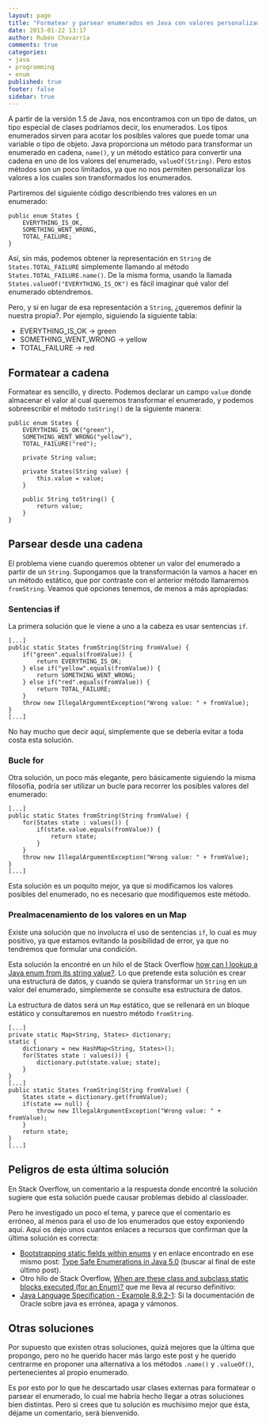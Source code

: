 ```yaml
---
layout: page
title: "Formatear y parsear enumerados en Java con valores personalizados"
date: 2013-01-22 13:17
author: Rubén Chavarría
comments: true
categories: 
- java
- programming
- enum
published: true
footer: false
sidebar: true
---
```


A partir de la versión 1.5 de Java, nos encontramos con un tipo de datos, un tipo 
especial de clases podríamos decir, los enumerados. Los tipos enumerados sirven para
acotar los posibles valores que puede tomar una variable o tipo de objeto. Java 
proporciona un método para transformar un enumerado en cadena, `name()`, y un método 
estático para convertir una cadena en uno de los valores del enumerado, 
`valueOf(String)`. Pero estos métodos son un poco limitados, ya que no nos permiten
personalizar los valores a los cuales son transformados los enumerados.

<!-- more -->

Partiremos del siguiente código describiendo tres valores en un enumerado:

``` 
public enum States {
	EVERYTHING_IS_OK,
	SOMETHING_WENT_WRONG,
	TOTAL_FAILURE;
}
``` 

Así, sin más, podemos obtener la representación en `String` de `States.TOTAL_FAILURE` 
simplemente llamando al método `States.TOTAL_FAILURE.name()`. De la misma forma, usando
la llamada `States.valueOf("EVERYTHING_IS_OK")` es fácil imaginar qué valor del enumerado
obtendremos.

Pero, y si en lugar de esa representación a `String`, ¿queremos definir la nuestra 
propia?. Por ejemplo, siguiendo la siguiente tabla:

* EVERYTHING_IS_OK &rarr; green
* SOMETHING_WENT_WRONG &rarr; yellow
* TOTAL_FAILURE &rarr; red

## Formatear a cadena

Formatear es sencillo, y directo. Podemos declarar un campo `value` donde almacenar el
valor al cual queremos transformar el enumerado, y podemos sobreescribir el método
`toString()` de la siguiente manera:

```
public enum States {
	EVERYTHING_IS_OK("green"),
	SOMETHING_WENT_WRONG("yellow"),
	TOTAL_FAILURE("red");

	private String value;

	private States(String value) {
		this.value = value;
	}

	public String toString() {
		return value;
	}
}
```

## Parsear desde una cadena

El problema viene cuando queremos obtener un valor del enumerado a partir de un `String`.
Supongamos que la transformación la vamos a hacer en un método estático, que por contraste
con el anterior método llamaremos `fromString`. Veamos qué opciones tenemos, de menos a 
más apropiadas:

### Sentencias if

La primera solución que le viene a uno a la cabeza es usar sentencias `if`. 

```
[...]
public static States fromString(String fromValue) {
	if("green".equals(fromValue)) {
		return EVERYTHING_IS_OK;
	} else if("yellow".equals(fromValue)) {
		return SOMETHING_WENT_WRONG;
	} else if("red".equals(fromValue)) {
		return TOTAL_FAILURE;
	}
	throw new IllegalArgumentException("Wrong value: " + fromValue);
}
[...]
```

No hay mucho que decir aquí, simplemente que se debería evitar a toda costa esta solución.

### Bucle for

Otra solución, un poco más elegante, pero básicamente siguiendo la misma filosofía, podría
ser utilizar un bucle para recorrer los posibles valores del enumerado:

```
[...]
public static States fromString(String fromValue) {
	for(States state : values()) {
		if(state.value.equals(fromValue)) {
			return state;
		}
	}
	throw new IllegalArgumentException("Wrong value: " + fromValue);
}
[...]
```

Esta solución es un poquito mejor, ya que si modificamos los valores posibles del enumerado, 
no es necesario que modifiquemos este método.

### Prealmacenamiento de los valores en un Map

Existe una solución que no involucra el uso de sentencias `if`, lo cual es muy positivo, ya
que estamos evitando la posibilidad de error, ya que no tendremos que formular una condición.

Esta solución la encontré en un hilo el de Stack Overflow [how can I lookup a Java enum 
from its string value?](http://stackoverflow.com/questions/1080904/how-can-i-lookup-a-java-enum-from-its-string-value).
Lo que pretende esta solución es crear una estructura de datos, y cuando se quiera transformar
un `String` en un valor del enumerado, simplemente se consulte esa estructura de datos.

La estructura de datos será un `Map` estático, que se rellenará en un bloque estático y 
consultaremos en nuestro método `fromString`.


```
[...]
private static Map<String, States> dictionary;
static {
	dictionary = new HashMap<String, States>();
	for(States state : values()) {
		dictionary.put(state.value; state);
	}
}
[...]
public static States fromString(String fromValue) {
	States state = dictionary.get(fromValue);
	if(state == null) {
		throw new IllegalArgumentException("Wrong value: " + fromValue);
	}
	return state;
}
[...]
``` 

## Peligros de esta última solución

En Stack Overflow, un comentario a la respuesta donde encontré la solución sugiere que esta solución
puede causar problemas debido al classloader.

Pero he investigado un poco el tema, y parece que el comentario es erróneo, al menos para el
uso de los enumerados que estoy exponiendo aquí. Aquí os dejo unos cuantos enlaces a 
recursos que confirman que la última solución es correcta:

* [Bootstrapping static fields within enums](http://blog.deepincode.com/2006/12/bootstrapping-static-fields-within-enums) y en enlace encontrado en ese mismo post: [Type Safe Enumerations in Java 5.0](http://blog.deepincode.com/2006/11/type-safe-enumerations-in-java-50) (buscar al final de este último post).
* Otro hilo de Stack Overflow, [When are these class and subclass static blocks executed (for an Enum)?](http://stackoverflow.com/questions/6827987/when-are-these-class-and-subclass-static-blocks-executed-for-an-enum) que me lleva al recurso definitivo: 
* [Java Language Specification - Example 8.9.2-1](http://docs.oracle.com/javase/specs/jls/se7/html/jls-8.html#d5e12253): Si la documentación de Oracle sobre java es errónea, apaga y vámonos.

## Otras soluciones

Por supuesto que existen otras soluciones, quizá mejores que la última que propongo, pero
no he querido hacer más largo este post y he querido centrarme en proponer una alternativa
a los métodos `.name()` y `.valueOf()`, pertenecientes al propio enumerado.

Es por esto por lo que he descartado usar clases externas para formatear o parsear el 
enumerado, lo cual me habría hecho llegar a otras soluciones bien distintas. Pero si crees
que tu solución es muchísimo mejor que ésta, déjame un comentario, será bienvenido.
